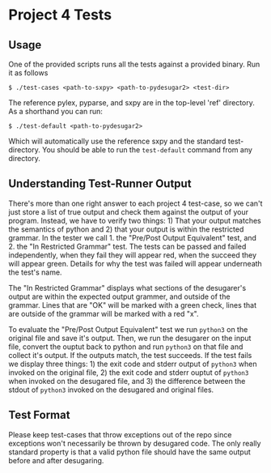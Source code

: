 Project 4 Tests
===============

## Usage

One of the provided scripts runs all the tests against a provided binary.
Run it as follows 

    $ ./test-cases <path-to-sxpy> <path-to-pydesugar2> <test-dir>

The reference pylex, pyparse, and sxpy are in the top-level 'ref' directory.
As a shorthand you can run:

    $ ./test-default <path-to-pydesugar2>

Which will automatically use the reference sxpy and the standard test-directory. 
You should be able to run the `test-default` command from any directory.

## Understanding Test-Runner Output

There's more than one right answer to each project 4 test-case, so we can't just
store a list of true output and check them against the output of your program.
Instead, we have to verify two things: 1) That your output matches the semantics
of python and 2) that your output is within the restricted grammar. In the
tester we call 1. the "Pre/Post Output Equivalent" test, and 2. the "In 
Restricted Grammar" test. The tests can be passed and failed independently,
when they fail they will appear red, when the succeed they will appear green.
Details for why the test was failed will appear underneath the test's name.

The "In Restricted Grammar" displays what sections of the desugarer's output
are within the expected output grammer, and outside of the grammar. Lines
that are "OK" will be marked with a green check, lines that are outside
of the grammar will be marked with a red "x".

To evaluate the "Pre/Post Output Equivalent" test we run `python3` on the
original file and save it's output. Then, we run the desugarer on the input
file, convert the ouptut back to python and run `python3` on that file and
collect it's output. If the outputs match, the test succeeds. If the test fails
we display three things: 1) the exit code and stderr output of `python3` when
invoked on the original file, 2) the exit code and stderr ouptut of `python3` when
invoked on the desugared file, and 3) the difference between the stdout of `python3`
invoked on the desugared and original files.

## Test Format

Please keep test-cases that throw exceptions out of the repo since exceptions
won't necessarily be thrown by desugared code. The only really standard property
is that a valid python file should have the same output before and after
desugaring.

